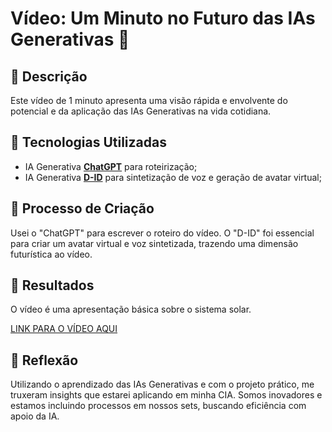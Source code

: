 # Vídeo: Um Minuto no Futuro das IAs Generativas 🎥

## 📒 Descrição
Este vídeo de 1 minuto apresenta uma visão rápida e envolvente do potencial e da aplicação das IAs Generativas na vida cotidiana.

## 🤖 Tecnologias Utilizadas
- IA Generativa **[ChatGPT](https://chatgpt.com.br/)** para roteirização;
- IA Generativa **[D-ID](https://studio.d-id.com/avatars)** para sintetização de voz e geração de avatar virtual;

## 🧐 Processo de Criação
Usei o "ChatGPT" para escrever o roteiro do vídeo. O "D-ID" foi essencial para criar um avatar virtual e voz sintetizada, trazendo uma dimensão futurística ao vídeo.

## 🚀 Resultados
O vídeo é uma apresentação básica sobre o sistema solar.

[LINK PARA O VÍDEO AQUI](https://studio.d-id.com/video-studio?video=prj_vKVcfuTpLrHKavLHkKG-X)

## 💭 Reflexão
Utilizando o aprendizado das IAs Generativas e com o projeto prático, me truxeram insights que estarei aplicando em minha CIA.
Somos inovadores e estamos incluindo processos em nossos sets, buscando eficiência com apoio da IA.
